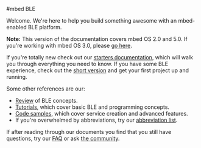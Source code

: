 #mbed BLE

Welcome. We're here to help you build something awesome with an mbed-enabled BLE platform.

<span class="notes">**Note:** This version of the documentation covers mbed OS 2.0 and 5.0. If you're working with mbed OS 3.0, please [go here](https://docs.mbed.com/docs/ble-intros/en/latest/).</span>

If you're totally new check out our [starters documentation](GettingStarted/BeginnersIntro.md), which will walk you through everything you need to know. If you have some BLE experience, check out the [short version](GettingStarted/DevIntro.md) and get your first project up and running. 

Some other references are our:

* [Review](InDepth/BLEInDepth.md) of BLE concepts.
* [Tutorials](GettingStarted/IntroSamples.md), which cover basic BLE and programming concepts.
* [Code samples](AdvSamples/Overview.md), which cover service creation and advanced features.
* If you're overwhelmed by abbreviations, try our [abbreviation list](Additional/Abbr.md).

If after reading through our documents you find that you still have questions, try our [FAQ](Additional/BLE_FAQ.md) or ask [the community](https://developer.mbed.org/teams/Bluetooth-Low-Energy/community/).
